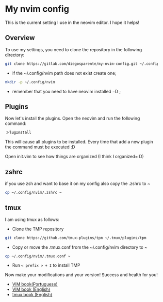 # My nvim config

This is the current setting I use in the neovim editor. I hope it helps!

## Overview

To use my settings, you need to clone the repository in the following directory:


```sh
git clone https://gitlab.com/diegosparente/my-nvim-config.git ~/.config/nvim
```
* If the ~/.config/nvim path does not exist create one;

```sh
mkdir -p ~/.config/nvim
```
* remember that you need to have neovim installed =D ;

## Plugins

Now let's install the plugins.
Open the neovim and run the following command:

```sh
:PlugInstall
```
This will cause all plugins to be installed. Every time that add a new plugin the command must be executed ;D

Open init.vim to see how things are organized (I think I organized= D)

## zshrc

if you use zsh and want to base it on my config also copy the .zshrc to ~

```sh
cp ~/.config/nvim/.zshrc ~
```

## tmux

I am using tmux as follows:

* Clone the TMP repository

```sh
git clone https://github.com/tmux-plugins/tpm ~/.tmux/plugins/tpm
```
* Copy or move the .tmux.conf from the ~/.config/nvim directory to ~

```sh
cp ~/.config/nvim/.tmux.conf ~
```
* Run ``` < prefix > + I ``` to install TMP

Now make your modifications and your version! Success and health for you!

* [VIM book(Portuguese)](https://storage.googleapis.com/google-code-archive-downloads/v2/code.google.com/vimbook/vimbook-31-08-2009.pdf)
* [VIM book (English)](http://www.truth.sk/vim/vimbook-OPL.pdf)
* [tmux book (English)](http://uploads.mitechie.com/books/tmux_p1_1.pdf)
